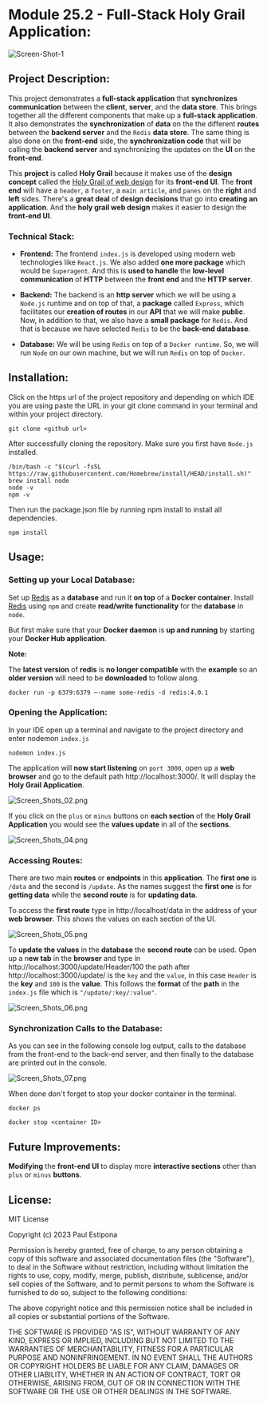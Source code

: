 # Module 25.2 - Full-Stack Holy Grail Application:

![Screen-Shot-1](https://github.com/pestipona/MIT-MOD-25.2-Full-Stack-Holy-Grail-Application/blob/main/Screen_Shots/Screen_Shots_01.png)

## Project Description:

This project demonstrates a **full-stack application** that **synchronizes communication** between the **client**, **server**, and the **data store**. This brings together all the different components that make up a **full-stack application**. It also demonstrates the **synchronization** of **data** on the the different **routes** between the **backend server** and the `Redis` **data store**. The same thing is also done on the **front-end** side, the **synchronization code** that will be calling the **backend server** and synchronizing the updates on the **UI** on the **front-end**.

This **project** is called **Holy Grail** because it makes use of the **design concept** called the [Holy Grail of web design](https://en.wikipedia.org/wiki/Holy_grail_(web_design)) for its **front-end UI**. The **front end** will have a `header`, a `footer`, a `main article`, and `panes` on the **right** and **left** sides. There's a **great deal** of **design decisions** that go into **creating an application**. And the **holy grail web design** makes it easier to design the **front-end UI**.

### Technical Stack:

* **Frontend:** The frontend `index.js` is developed using modern web technologies like `React.js`. We also added **one more package** which would be `Superagent`. And this is **used to handle** the **low-level communication** of **HTTP** between the **front end** and the **HTTP server**.


* **Backend:** The backend is an **http server** which we will be using a `Node.js` runtime and on top of that, a **package** called `Express`, which facilitates our **creation of routes** in our **API** that we will make **public**. Now, in addition to that, we also have a **small package** for `Redis`. And that is because we have selected `Redis` to be the **back-end database**.


* **Database:** We will be using `Redis` on top of a `Docker runtime`. So, we will run `Node` on our own machine, but we will run `Redis` on top of `Docker`.

## Installation:

Click on the https url of the project repository and depending on which IDE you are using paste the URL in your git clone command in your terminal and within your project directory.

```shell
git clone <github url>
```

After successfully cloning the repository. Make sure you first have `Node.js` installed.

```shell
/bin/bash -c "$(curl -fsSL https://raw.githubusercontent.com/Homebrew/install/HEAD/install.sh)"
brew install node
node -v
npm -v
```

Then run the package.json file by running npm install to install all dependencies.

```shell
npm install
```

## Usage:

### Setting up your Local Database:

Set up [Redis](https://redis.io/) as a **database** and run it **on top** of a **Docker container**. Install [Redis](https://hub.docker.com/_/redis) using `npm` and create **read/write functionality** for the **database** in `node`.

But first make sure that your **Docker daemon** is **up and running** by starting your **Docker Hub application**.

**Note:**

The **latest version** of **redis** is **no longer compatible** with the **example** so an **older version** will need to be **downloaded** to follow along.

```shell
docker run -p 6379:6379 –-name some-redis -d redis:4.0.1
```

### Opening the Application:

In your IDE open up a terminal and navigate to the project directory and enter nodemon `index.js`

```shell
nodemon index.js
```

The application will **now start listening** on `port 3000`, open up a **web browser** and go to the default path http://localhost:3000/. It will display the **Holy Grail Application**.

![Screen_Shots_02.png](https://github.com/pestipona/MIT-MOD-25.2-Full-Stack-Holy-Grail-Application/blob/main/Screen_Shots/Screen_Shots_02.png)

If you click on the `plus` or `minus` buttons on **each section** of the **Holy Grail Application** you would see the **values update** in all of the **sections**.

![Screen_Shots_04.png](https://github.com/pestipona/MIT-MOD-25.2-Full-Stack-Holy-Grail-Application/blob/main/Screen_Shots/Screen_Shots_04.png)

### Accessing Routes:

There are two main **routes** or **endpoints** in this **application**. The **first one** is `/data` and the second is `/update`. As the names suggest the **first one** is for **getting data** while the **second route** is for **updating data**.

To access the **first route** type in http://localhost/data in the address of your **web browser**. This shows the values on each section of the UI.

![Screen_Shots_05.png](https://github.com/pestipona/MIT-MOD-25.2-Full-Stack-Holy-Grail-Application/blob/main/Screen_Shots/Screen_Shots_05.png)

To **update the values** in the **database** the **second route** can be used. Open up a n**ew tab** in the **browser** and type in http://localhost:3000/update/Header/100 the path after http://localhost:3000/update/ is the `key` and the `value`, in this case `Header` is the **key** and `100` is the **value**. This follows the **format** of the **path** in the `index.js` file which is `"/update/:key/:value"`.

![Screen_Shots_06.png](https://github.com/pestipona/MIT-MOD-25.2-Full-Stack-Holy-Grail-Application/blob/main/Screen_Shots/Screen_Shots_06.png)

### Synchronization Calls to the Database:

As you can see in the following console log output, calls to the database from the front-end to the back-end server, and then finally to the database are printed out in the console.

![Screen_Shots_07.png](https://github.com/pestipona/MIT-MOD-25.2-Full-Stack-Holy-Grail-Application/blob/main/Screen_Shots/Screen_Shots_07.png)

When done don't forget to stop your docker container in the terminal.

```shell
docker ps

docker stop <container ID>
```

## Future Improvements:

**Modifying** the **front-end UI** to display more **interactive sections** other than `plus` or `minus` **buttons**.

## License:

MIT License

Copyright (c) 2023 Paul Estipona

Permission is hereby granted, free of charge, to any person obtaining a copy
of this software and associated documentation files (the "Software"), to deal
in the Software without restriction, including without limitation the rights
to use, copy, modify, merge, publish, distribute, sublicense, and/or sell
copies of the Software, and to permit persons to whom the Software is
furnished to do so, subject to the following conditions:

The above copyright notice and this permission notice shall be included in all
copies or substantial portions of the Software.

THE SOFTWARE IS PROVIDED "AS IS", WITHOUT WARRANTY OF ANY KIND, EXPRESS OR
IMPLIED, INCLUDING BUT NOT LIMITED TO THE WARRANTIES OF MERCHANTABILITY,
FITNESS FOR A PARTICULAR PURPOSE AND NONINFRINGEMENT. IN NO EVENT SHALL THE
AUTHORS OR COPYRIGHT HOLDERS BE LIABLE FOR ANY CLAIM, DAMAGES OR OTHER
LIABILITY, WHETHER IN AN ACTION OF CONTRACT, TORT OR OTHERWISE, ARISING FROM,
OUT OF OR IN CONNECTION WITH THE SOFTWARE OR THE USE OR OTHER DEALINGS IN THE
SOFTWARE.
